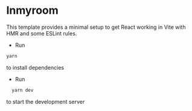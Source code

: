 # Inmyroom

This template provides a minimal setup to get React working in Vite with HMR and some ESLint rules.

- Run

```bash
yarn
```

to install dependencies

- Run

```bash
  yarn dev
```

to start the development server
